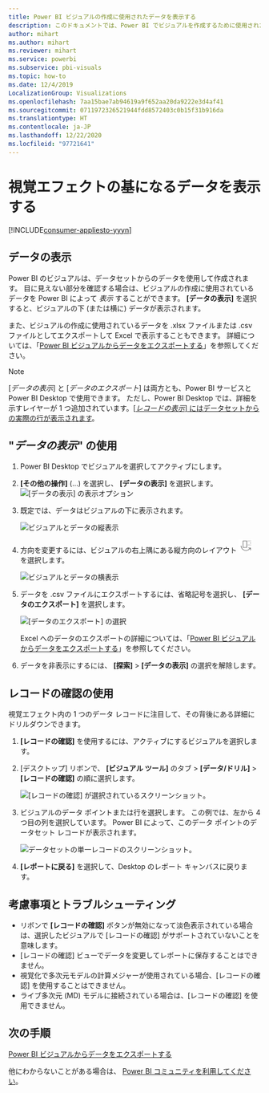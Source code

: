 ```yaml
---
title: Power BI ビジュアルの作成に使用されたデータを表示する
description: このドキュメントでは、Power BI でビジュアルを作成するために使用されたデータを表示する方法、およびそのデータを .csv ファイルにエクスポートする方法について説明します。
author: mihart
ms.author: mihart
ms.reviewer: mihart
ms.service: powerbi
ms.subservice: pbi-visuals
ms.topic: how-to
ms.date: 12/4/2019
LocalizationGroup: Visualizations
ms.openlocfilehash: 7aa15bae7ab94619a9f652aa20da9222e3d4af41
ms.sourcegitcommit: 0711972326521944fdd8572403c0b15f31b916da
ms.translationtype: HT
ms.contentlocale: ja-JP
ms.lasthandoff: 12/22/2020
ms.locfileid: "97721641"
---
```

# <a name="display-a-visualizations-underlying-data"></a>視覚エフェクトの基になるデータを表示する

[!INCLUDE[consumer-appliesto-yyyn](../includes/consumer-appliesto-nyyn.md)]    

## <a name="show-data"></a>データの表示
Power BI のビジュアルは、データセットからのデータを使用して作成されます。 目に見えない部分を確認する場合は、ビジュアルの作成に使用されているデータを Power BI によって *表示* することができます。 **[データの表示]** を選択すると、ビジュアルの下 (または横に) データが表示されます。

また、ビジュアルの作成に使用されているデータを .xlsx ファイルまたは .csv ファイルとしてエクスポートして Excel で表示することもできます。 詳細については、「[Power BI ビジュアルからデータをエクスポートする](power-bi-visualization-export-data.md)」を参照してください。

> [!NOTE]
> [*データの表示*] と [*データのエクスポート*] は両方とも、Power BI サービスと Power BI Desktop で使用できます。 ただし、Power BI Desktop では、詳細を示すレイヤーが 1 つ追加されています。[[*レコードの表示*] にはデータセットからの実際の行が表示されます](../create-reports/desktop-see-data-see-records.md)。
> 
> 

## <a name="using-show-data"></a>"*データの表示*" の使用 
1. Power BI Desktop でビジュアルを選択してアクティブにします。

2. **[その他の操作]** (...) を選択し、 **[データの表示]** を選択します。 
    ![[データの表示] の表示オプション](media/service-reports-show-data/power-bi-more-action.png)


3. 既定では、データはビジュアルの下に表示されます。
   
   ![ビジュアルとデータの縦表示](media/service-reports-show-data/power-bi-show-data-below.png)

4. 方向を変更するには、ビジュアルの右上隅にある縦方向のレイアウト ![縦方向のレイアウトに変更するために使用されるアイコンの小さいスクリーンショット](media/service-reports-show-data/power-bi-vertical-icon-new.png) を選択します。
   
   ![ビジュアルとデータの横表示](media/service-reports-show-data/power-bi-show-data-side.png)
5. データを .csv ファイルにエクスポートするには、省略記号を選択し、 **[データのエクスポート]** を選択します。
   
    ![[データのエクスポート] の選択](media/service-reports-show-data/power-bi-export-data-new.png)
   
    Excel へのデータのエクスポートの詳細については、「[Power BI ビジュアルからデータをエクスポートする](power-bi-visualization-export-data.md)」を参照してください。
6. データを非表示にするには、 **[探索]**  >  **[データの表示]** の選択を解除します。

## <a name="using-show-records"></a>レコードの確認の使用
視覚エフェクト内の 1 つのデータ レコードに注目して、その背後にある詳細にドリルダウンできます。 

1. **[レコードの確認]** を使用するには、アクティブにするビジュアルを選択します。 

2. [デスクトップ] リボンで、 **[ビジュアル ツール]** のタブ >  **[データ/ドリル]**  >  **[レコードの確認]** の順に選択します。 

    ![[レコードの確認] が選択されているスクリーンショット。](media/service-reports-show-data/power-bi-see-record.png)

3. ビジュアルのデータ ポイントまたは行を選択します。 この例では、左から 4 つ目の列を選択しています。 Power BI によって、このデータ ポイントのデータセット レコードが表示されます。

    ![データセットの単一レコードのスクリーンショット。](media/service-reports-show-data/power-bi-row.png)

4. **[レポートに戻る]** を選択して、Desktop のレポート キャンバスに戻ります。 

## <a name="considerations-and-troubleshooting"></a>考慮事項とトラブルシューティング

- リボンで **[レコードの確認]** ボタンが無効になって淡色表示されている場合は、選択したビジュアルで [レコードの確認] がサポートされていないことを意味します。
- [レコードの確認] ビューでデータを変更してレポートに保存することはできません。
- 視覚化で多次元モデルの計算メジャーが使用されている場合、[レコードの確認] を使用することはできません。
- ライブ多次元 (MD) モデルに接続されている場合は、[レコードの確認] を使用できません。  

## <a name="next-steps"></a>次の手順
[Power BI ビジュアルからデータをエクスポートする](power-bi-visualization-export-data.md)    

他にわからないことがある場合は、 [Power BI コミュニティを利用してください](https://community.powerbi.com/)。


